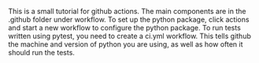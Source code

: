 This is a small tutorial for github actions. The main components are in the .github folder under workflow. To set up the python package, click actions and start
a new workflow to configure the python package. To run tests written using pytest, you need to create a ci.yml workflow. This tells github the machine and version 
of python you are using, as well as how often it should run the tests. 
